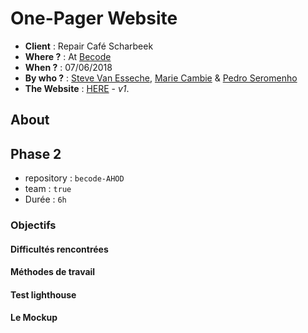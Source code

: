 # One-Pager Website

- **Client** : Repair Café Scharbeek 
- **Where ?** : At [Becode](https://github.com/becodeorg/)
- **When ?** :  07/06/2018
- **By who ?** : [Steve Van Esseche](), [Marie Cambie]() & [Pedro Seromenho](https://github.com/pedroseromenho/)
- **The Website** : [HERE]() - *v1*.

## About

## Phase 2

- repository : `becode-AHOD`
- team : `true`
- Durée : `6h`

### Objectifs


#### Difficultés rencontrées


#### Méthodes de travail


#### Test lighthouse


#### Le Mockup
